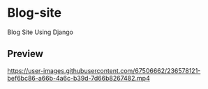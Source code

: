 # Blog-site
Blog Site Using Django


## Preview

https://user-images.githubusercontent.com/67506662/236578121-bef6bc86-a66b-4a6c-b39d-7d66b8267482.mp4


